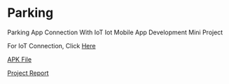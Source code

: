 # Parking
Parking App Connection With IoT
Iot Mobile App Development Mini Project

For IoT Connection, Click [Here](https://github.com/TharunDharmaraj/IoT_Connection_Parking_App)

[APK File](https://github.com/TharunDharmaraj/Parking/raw/master/ParkX.apk)

[Project Report](https://github.com/TharunDharmaraj/Parking/blob/master/ParkX%20Report.pdf)
